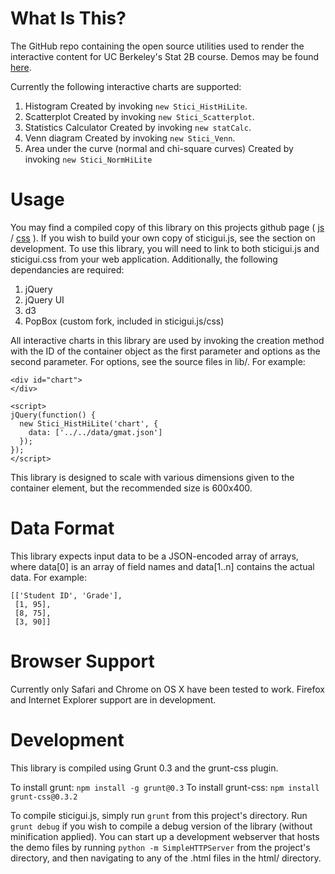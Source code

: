 What Is This?
=============
The GitHub repo containing the open source utilities used to render the
interactive content for UC Berkeley's Stat 2B course. Demos may be found
[here](http://jeady.github.com/stat-2b).

Currently the following interactive charts are supported:

1. Histogram
   Created by invoking `new Stici_HistHiLite`.
2. Scatterplot
   Created by invoking `new Stici_Scatterplot`.
3. Statistics Calculator
   Created by invoking `new statCalc`.
4. Venn diagram
   Created by invoking `new Stici_Venn`.
5. Area under the curve (normal and chi-square curves)
   Created by invoking `new Stici_NormHiLite`

Usage
=====
You may find a compiled copy of this library on this projects github page (
[js](https://raw.github.com/jeady/stat-2b/gh-pages/sticigui.js) /
[css](https://raw.github.com/jeady/stat-2b/gh-pages/sticigui.css) ). If you wish
to build your own copy of sticigui.js, see the section on development. To use
this library, you will need to link to both sticigui.js and sticigui.css from
your web application. Additionally, the following dependancies are required:

1. jQuery
2. jQuery UI
3. d3
4. PopBox (custom fork, included in sticigui.js/css)

All interactive charts in this library are used by invoking the creation method
with the ID of the container object as the first parameter and options as the
second parameter. For options, see the source files in lib/.
For example:

    <div id="chart">
    </div>

    <script>
    jQuery(function() {
      new Stici_HistHiLite('chart', {
        data: ['../../data/gmat.json']
      });
    });
    </script>

This library is designed to scale with various dimensions given to the
container element, but the recommended size is 600x400.

Data Format
===========
This library expects input data to be a JSON-encoded array of arrays, where
data[0] is an array of field names and data[1..n] contains the actual data.
For example:

    [['Student ID', 'Grade'],
     [1, 95],
     [8, 75],
     [3, 90]]

Browser Support
===============
Currently only Safari and Chrome on OS X have been tested to work. Firefox and
Internet Explorer support are in development.

Development
===========
This library is compiled using Grunt 0.3 and the grunt-css plugin.

To install grunt: `npm install -g grunt@0.3`
To install grunt-css: `npm install grunt-css@0.3.2`

To compile sticigui.js, simply run `grunt` from this project's directory. Run
`grunt debug` if you wish to compile a debug version of the library (without
minification applied). You can start up a development webserver that hosts the
demo files by running `python -m SimpleHTTPServer` from the project's
directory, and then navigating to any of the .html files in the html/
directory.
